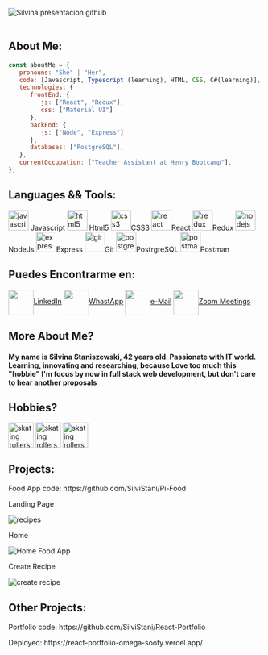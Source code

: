 ![Silvina presentacion github](https://user-images.githubusercontent.com/90510746/155199036-e3f8171c-ad03-4ca0-979f-50b0f38353ad.gif)
  <br></br>
  ## About Me:
```javascript
const aboutMe = {
   pronouns: "She" | "Her",
   code: [Javascript, Typescript (learning), HTML, CSS, C#(learning)],
   technologies: {
      frontEnd: {
         js: ["React", "Redux"],
         css: ["Material UI"]
      },
      backEnd: {
         js: ["Node", "Express"]
      },
      databases: ["PostgreSQL"],
   },
   currentOccupation: ["Teacher Assistant at Henry Bootcamp"],
};
```
## Languages && Tools:
<p align="left">
<img src="https://upload.wikimedia.org/wikipedia/commons/thumb/9/99/Unofficial_JavaScript_logo_2.svg/1024px-Unofficial_JavaScript_logo_2.svg.png" alt="javascript" width="40" height="40"/> Javascript
<img src="https://upload.wikimedia.org/wikipedia/commons/thumb/3/38/HTML5_Badge.svg/600px-HTML5_Badge.svg.png" alt="html5" width="40" height="40"/> Html5
<img src="https://cdn4.iconfinder.com/data/icons/social-media-logos-6/512/121-css3-512.png" alt="css3" width="40" height="40"/>CSS3 <img src="https://seeklogo.com/images/R/react-logo-7B3CE81517-seeklogo.com.png" alt="react" width="40" height="40"/>React <img src="https://seeklogo.com/images/R/redux-logo-9CA6836C12-seeklogo.com.png" alt="redux" width="40" height="40"/>Redux <img src="https://cdn.pixabay.com/photo/2015/04/23/17/41/node-js-736399_960_720.png" alt="nodejs" height="40"/>NodeJs <img src="https://i.cloudup.com/zfY6lL7eFa-3000x3000.png" alt="express" height="40"/>Express <img src="https://www.vectorlogo.zone/logos/git-scm/git-scm-icon.svg" alt="git" width="40" height="40"/>Git <img src="https://upload.wikimedia.org/wikipedia/commons/thumb/2/29/Postgresql_elephant.svg/1200px-Postgresql_elephant.svg.png" alt="postgresql" width="40" height="40"/>PostrgreSQL <img src="https://www.vectorlogo.zone/logos/getpostman/getpostman-icon.svg" alt="postman" width="40" height="40"/>Postman </p>
  
## Puedes Encontrarme en:
<p align="left">
<a href="https://www.linkedin.com/in/silvina-staniszewski-18493276/" target="_blank"><img align="center" src="https://cdn.jsdelivr.net/npm/simple-icons@3.0.1/icons/linkedin.svg" alt="" height="50" width="50" />LinkedIn</a>  
<a href="https://api.whatsapp.com/send/?phone=5491163632288&text&app_absent=0" target="_blank"><img align="center" src="https://cdn-icons-png.flaticon.com/512/901/901090.png" alt="" height="50" width="50" />WhastApp</a>
<a href = "mailto:silvina@gmail.com?subject = Feedback&body = Message"><img align="center" src="https://cdn-icons-png.flaticon.com/512/901/901076.png" alt="" height="50" width="50" />e-Mail</a>   
<a href = "https://us04web.zoom.us/j/2943394020?pwd=M045enpEMVlIZDFROVd3bUJwY05qdz09"><img align="center" src="https://cdn-icons-png.flaticon.com/512/901/901073.png" alt="" height="50" width="50" />Zoom Meetings</a>
</p>

<h2>More About Me?</h2>
<h4>My name is Silvina Staniszewski, 42 years old. Passionate with IT world. Learning, innovating and researching, because Love too much this "hobbie"
  I'm focus by now in full stack web development, but don't care to hear another proposals </h4>
  
  ## Hobbies? 
  
  <p> <img align="center" src="https://cdn-icons-png.flaticon.com/512/2513/2513187.png" alt="skating rollers" height="50" width="50" />
  <img align="center" src="https://cdn-icons-png.flaticon.com/512/3656/3656968.png" alt="skating rollers" height="50" width="50" /> 
  <img align="center" src="https://cdn-icons.flaticon.com/png/512/4444/premium/4444201.png?token=exp=1645571988~hmac=17aaa46bb90cc109514af1e6f93e83e1" alt="skating rollers" height="50" width="50" />
</p>

## Projects:

<p>Food App code: https://github.com/SilviStani/Pi-Food</p>

<p>Landing Page</p>

![recipes](https://user-images.githubusercontent.com/90510746/155239884-3b3f680e-ddf9-4260-bb24-8575a32c3b49.jpg)

<p>Home</p>

![Home Food App](https://user-images.githubusercontent.com/90510746/155239699-a0ab095e-cfb3-4a32-8756-e1f3b9e4d948.jpg)

<p>Create Recipe</p>

![create recipe](https://user-images.githubusercontent.com/90510746/155239734-b16369fd-4459-443b-8634-344613c791d0.jpg)


## Other Projects:

<p>Portfolio code: https://github.com/SilviStani/React-Portfolio </p>
<p>Deployed: https://react-portfolio-omega-sooty.vercel.app/ </p>


